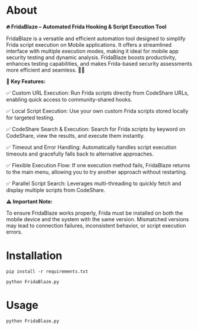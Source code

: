 # About
**🔥 FridaBlaze – Automated Frida Hooking & Script Execution Tool**

FridaBlaze is a versatile and efficient automation tool designed to simplify Frida script execution on Mobile applications. It offers a streamlined interface with multiple execution modes, making it ideal for mobile app security testing and dynamic analysis. FridaBlaze boosts productivity, enhances testing capabilities, and makes Frida-based security assessments more efficient and seamless. 🚀🔥

**🚀 Key Features:**

✅ Custom URL Execution: Run Frida scripts directly from CodeShare URLs, enabling quick access to community-shared hooks.

✅ Local Script Execution: Use your own custom Frida scripts stored locally for targeted testing.

✅ CodeShare Search & Execution: Search for Frida scripts by keyword on CodeShare, view the results, and execute them instantly.

✅ Timeout and Error Handling: Automatically handles script execution timeouts and gracefully falls back to alternative approaches.

✅ Flexible Execution Flow: If one execution method fails, FridaBlaze returns to the main menu, allowing you to try another approach without restarting.

✅ Parallel Script Search: Leverages multi-threading to quickly fetch and display multiple scripts from CodeShare.


**⚠️ Important Note:**

To ensure FridaBlaze works properly, Frida must be installed on both the mobile device and the system with the same version. Mismatched versions may lead to connection failures, inconsistent behavior, or script execution errors.




# Installation
``` 
pip install -r requirements.txt
```
```
python FridaBlaze.py
```

# Usage
```
python FridaBlaze.py
```




